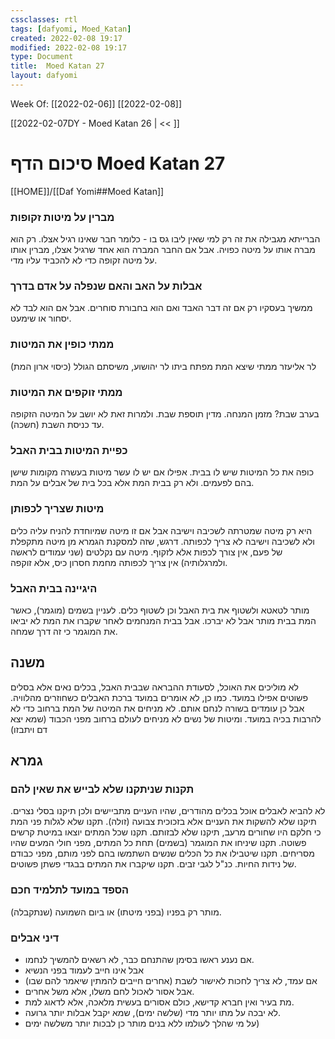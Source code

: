 ```yaml
---
cssclasses: rtl
tags: [dafyomi, Moed_Katan] 
created: 2022-02-08 19:17
modified: 2022-02-08 19:17
type: Document
title:  Moed Katan 27
layout: dafyomi
---
```


Week Of: [[2022-02-06]]
[[2022-02-08]]

[[2022-02-07DY - Moed Katan 26 | << ]] 

# סיכום הדף  Moed Katan 27

[[HOME]]/[[Daf Yomi##Moed Katan]]

### מברין על מיטות זקופות
הברייתא מגבילה את זה רק למי שאין ליבו גס בו - כלומר חבר שאינו רגיל אצלו. רק הוא מברה אותו על מיטה כפויה. אבל אם החבר המברה הוא אחד שרגיל אצלו, מברין אותו על מיטה זקופה כדי לא להכביד עליו מדי. 
### אבלות על האב והאם שנפלה על אדם בדרך
ממשיך בעסקיו רק אם זה דבר האבד ואם הוא בחבורת סוחרים. אבל אם הוא לבד לא יסחור או שימעט.
### ממתי כופין את המיטות
לר אליעזר ממתי שיצא המת מפתח ביתו 
לר יהושוע, משיסתם הגולל (כיסוי ארון המת)
### ממתי זוקפים את המיטות
בערב שבת? מזמן המנחה. מדין תוספת שבת. ולמרות זאת לא יושב על המיטה הזקופה עד כניסת השבת (חשכה). 
### כפיית המיטות בבית האבל
כופה את כל המיטות שיש לו בבית. אפילו אם יש לו עשר מיטות בעשרה מקומות שישן בהם לפעמים. ולא רק בבית המת אלא בכל בית של אבלים על המת. 
### מיטות שצריך לכפותן
היא רק מיטה שמטרתה לשכיבה וישיבה אבל אם זו מיטה שמיוחדת להניח עליה כלים ולא לשכיבה וישיבה לא צריך לכפותה.
דרגש, שזה למסקנת הגמרא מן מיטה מתקפלת של פעם, אין צורך לכפות אלא לזקוף.
מיטה עם נקלטים (שני עמודים לראשה ולמרגלותיה) אין צריך לכפותה מחמת חסרון כיס, אלא זוקפה.
### היגיינה בבית האבל
מותר לטאטא ולשטוף את בית האבל וכן לשטוף כלים.
לעניין בשמים (מוגמר), כאשר המת בבית מותר אבל לא יברכו. אבל בבית המנחמים לאחר שקברו את המת לא יביאו את המוגמר כי זה דרך שמחה.
## משנה 
לא מוליכים את האוכל, לסעודת ההבראה שבבית האבל, בכלים נאים אלא בסלים פשוטים אפילו במועד.
כמו כן, לא אומרים במועד ברכת האבלים כשחוזרים מהלוויה. אבל כן עומדים בשורה לנחם אותם. לא מניחים את המיטה של המת ברחוב כדי לא להרבות בכיה במועד. ומיטות של נשים לא מניחים לעולם ברחוב מפני הכבוד (שמא יצא דם ויתבזו)
## גמרא
### תקנות שניתקנו שלא לבייש את שאין להם 
לא להביא לאבלים אוכל בכלים מהודרים, שהיו העניים מתביישים ולכן תיקנו בסלי נצרים.
תיקנו שלא להשקות את העניים אלא בזכוכית צבועה (זולה). 
תקנו שלא לגלות פני המת כי חלקם היו שחורים מרעב, תיקנו שלא לבזותם.
תקנו שכל המתים יוצאו במיטת קרשים פשוטה.
תקנו שיניחו את המוגמר (בשמים) תחת כל המתים, מפני חולי המעים שהיו מסריחים.
תקנו שיטבילו את כל הכלים שנשים השתמשו בהם לפני מותם, מפני כבודם של נידות החיות.
כנ"ל לגבי זבים.
תקנו שיקברו את המתים בבגדי פשתן פשוטים.
### הספד במועד לתלמיד חכם
מותר רק בפניו (בפני מיטתו) או ביום השמועה (שנתקבלה). 
### דיני אבלים
- אם נענע ראשו בסימן שהתנחם כבר, לא רשאים להמשיך לנחמו.
- אבל אינו חייב לעמוד בפני הנשיא
- אם עמד, לא צריך לחכות לאישור לשבת (אחרים חייבים להמתין שיאמר להם שבו)
- אבל אסור לאכול לחם משלו, אלא משל אחרים.
- מת בעיר ואין חברא קדישא, כולם אסורים בעשית מלאכה, אלא לדאוג למת.
- לא יבכה על מתו יותר מדי (שלשה ימים), שמא יקבל אבלות יותר גרועה.
- על מי שהלך לעולמו ללא בנים מותר כן לבכות יותר משלשה ימים)
